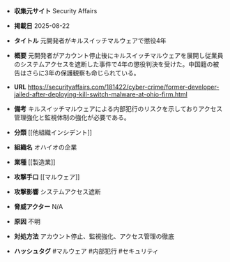 - **収集元サイト**
Security Affairs

- **掲載日**
2025-08-22

- **タイトル**
元開発者がキルスイッチマルウェアで懲役4年

- **概要**
元開発者がアカウント停止後にキルスイッチマルウェアを展開し従業員のシステムアクセスを遮断した事件で4年の懲役判決を受けた。中国籍の被告はさらに3年の保護観察も命じられている。

- **URL**
https://securityaffairs.com/181422/cyber-crime/former-developer-jailed-after-deploying-kill-switch-malware-at-ohio-firm.html

- **備考**
キルスイッチマルウェアによる内部犯行のリスクを示しておりアクセス管理強化と監視体制の強化が必要である。

- **分類**
[[他組織インシデント]]

- **組織名**
オハイオの企業

- **業種**
[[製造業]]

- **攻撃手口**
[[マルウェア]]

- **攻撃影響**
システムアクセス遮断

- **脅威アクター**
N/A

- **原因**
不明

- **対処方法**
アカウント停止、監視強化、アクセス管理の徹底

- **ハッシュタグ**
#マルウェア #内部犯行 #セキュリティ
